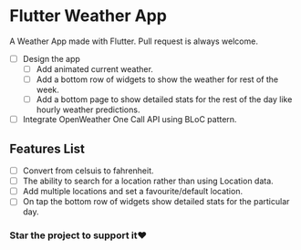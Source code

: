 # Flutter Weather App

A Weather App made with Flutter. Pull request is always welcome.

* [ ] Design the app
  * [ ] Add animated current weather.
  * [ ] Add a bottom row of widgets to show the weather for rest of the week.
  * [ ] Add a bottom page to show detailed stats for the rest of the day like hourly weather predictions.
* [ ] Integrate OpenWeather One Call API using BLoC pattern.

## Features List

* [ ] Convert from celsuis to fahrenheit.
* [ ] The ability to search for a location rather than using Location data.
* [ ] Add multiple locations and set a favourite/default location.
* [ ] On tap the bottom row of widgets show detailed stats for the particular day.

### Star the project to support it❤️
